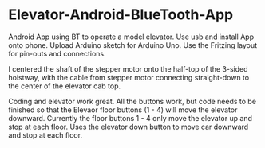 # Elevator-Android-BlueTooth-App

Android App using BT to operate a model elevator.   Use usb and install App onto phone.   Upload Arduino sketch for Arduino Uno.
Use the Fritzing layout for pin-outs and connections.  

I centered the shaft of the stepper motor onto the half-top of the 3-sided hoistway, with the cable from stepper motor connecting 
straight-down to the center of the elevator cab top.

Coding and elevator work great.  All the buttons work, but code needs to be finished so that the Elevaor floor buttons (1 - 4) will move the elevator downward.  Currently the floor buttons 1 - 4 only move the elevator up and stop at each floor.  Uses the elevator down button to move car downward and stop at each floor. 


